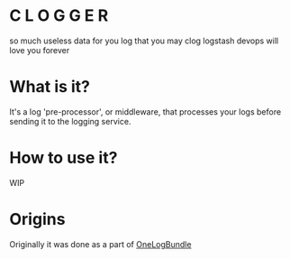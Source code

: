 # C L O G G E R 

so much useless data for you log that you may clog logstash
devops will love you forever


# What is it?

It's a log 'pre-processor', or middleware, that processes your logs before sending it to the logging service.

# How to use it?
WIP


# Origins

Originally it was done as a part of [OneLogBundle](https://github.com/koderhut/onelog-bundle)

